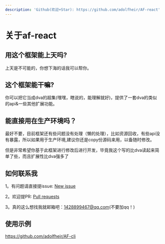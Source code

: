 ```yaml
---
description: 'Github(欢迎+Star): https://github.com/adolfheir/AF-react'
---
```


# 关于af-react

## 用这个框架能上天吗?

上天是不可能的，你想下海的话我可以帮你。

## 这个框架能干嘛?

你可以把它当成dva的超集\(嘿嘿，瞎说的，能理解就好\)，提供了一套dva的类似的api&一些其他扩展功能。

## 能直接用在生产环境吗？

最好不要，目前框架还有些问题没有处理（懒的处理），比如资源回收，有些api没有暴露，所以如果用于生产环境,建议你还是copy份源码来用，以备随时修改。

但是非常希望你基于此框架进行修改后进行开发，毕竟我这个写的比dva读起来简单了些，而且扩展性比dva强多了

## 如何联系我

1。有问题请直接提issue: [New issue](https://github.com/avwo/whistle/issues/new)

2。欢迎提PR: [Pull requests](https://github.com/avwo/whistle/compare)

3。真的这么想找我就邮箱吧：1428899467@qq.com\(不要加qq！\)


## 使用示例

https://github.com/adolfheir/AF-cli

